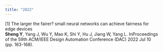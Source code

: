 ```yaml
---
title: "2022"
---
```


[1] The larger the fairer? small neural networks can achieve fairness for edge devices  
**Sheng Y**, Yang J, Wu Y, Mao K, Shi Y, Hu J, Jiang W, Yang L. InProceedings of the 59th ACM/IEEE Design
Automation Conference (DAC) 2022 Jul 10 (pp. 163-168).



